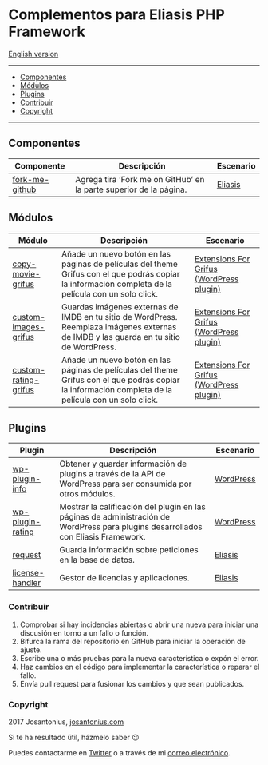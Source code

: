 # Complementos para Eliasis PHP Framework

[English version](README-ES.md)

---

- [Componentes](#componentes)
- [Módulos](#módulos)
- [Plugins](#plugins)
- [Contribuir](#contribuir)
- [Copyright](#copyright)

---

## Componentes

| Componente | Descripción | Escenario
| --- | --- | --- |
| [fork-me-github](https://github.com/Eliasis-Framework/fork-me-github) | Agrega tira ‘Fork me on GitHub’ en la parte superior de la página. | [Eliasis](https://github.com/Eliasis-Framework/Eliasis)


## Módulos

| Módulo | Descripción | Escenario
| --- | --- | --- |
| [copy-movie-grifus](https://github.com/Josantonius/Copy-Movie-Grifus.git) | Añade un nuevo botón en las páginas de películas del theme Grifus con el que podrás copiar la información completa de la película con un solo click. | [Extensions For Grifus (WordPress plugin)](https://github.com/Josantonius/Extensions-For-Grifus.git)
| [custom-images-grifus](https://github.com/Josantonius/Custom-Images-Grifus.git) | Guardas imágenes externas de IMDB en tu sitio de WordPress. Reemplaza imágenes externas de IMDB y las guarda en tu sitio de WordPress. | [Extensions For Grifus (WordPress plugin)](https://github.com/Josantonius/Extensions-For-Grifus.git)
| [custom-rating-grifus](https://github.com/Josantonius/Custom-Rating-Grifus.git) | Añade un nuevo botón en las páginas de películas del theme Grifus con el que podrás copiar la información completa de la película con un solo click. | [Extensions For Grifus (WordPress plugin)](https://github.com/Josantonius/Extensions-For-Grifus.git)

## Plugins

| Plugin | Descripción | Escenario
| --- | --- | --- |
| [wp-plugin-info](https://github.com/Josantonius/WP_Plugin-Info) | Obtener y guardar información de plugins a través de la API de WordPress para ser consumida por otros módulos. | [WordPress](https://wordpress.org/)
| [wp-plugin-rating](https://github.com/Josantonius/WP_Plugin-Rating) | Mostrar la calificación del plugin en las páginas de administración de WordPress para plugins desarrollados con Eliasis Framework. | [WordPress](https://wordpress.org/)
| [request](https://github.com/Eliasis-Framework/request) | Guarda información sobre peticiones en la base de datos.| [Eliasis](https://github.com/Eliasis-Framework/Eliasis)
| [license-handler](https://bitbucket.org/eliasis-framework/license-handler) | Gestor de licencias y aplicaciones. | [Eliasis](https://github.com/Eliasis-Framework/Eliasis)

### Contribuir

1. Comprobar si hay incidencias abiertas o abrir una nueva para iniciar una discusión en torno a un fallo o función.
1. Bifurca la rama del repositorio en GitHub para iniciar la operación de ajuste.
1. Escribe una o más pruebas para la nueva característica o expón el error.
1. Haz cambios en el código para implementar la característica o reparar el fallo.
1. Envía pull request para fusionar los cambios y que sean publicados.

### Copyright

2017 Josantonius, [josantonius.com](https://josantonius.com/)

Si te ha resultado útil, házmelo saber :wink:

Puedes contactarme en [Twitter](https://twitter.com/Josantonius) o a través de mi [correo electrónico](mailto:hello@josantonius.com).